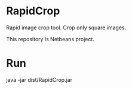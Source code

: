 # RapidCrop
Rapid image crop tool. Crop only square images.

This repository is Netbeans project.


# Run
java -jar dist/RapidCrop.jar
